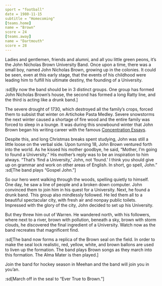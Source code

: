 ```yaml
---
sport = "football"
date = 1980-11-15
subtitle = "Homecoming"
[teams.home]
name = "Brown"
score = 24
[teams.away]
name = "Dartmouth"
score = 28
---
```


Ladies and gentlemen, friends and alumni, and all you little green peons, it’s the John Nicholas Brown University Band. Once upon a time, there was a small boy, named John Nicholas Brown, growing up in the colonies. It could be seen, even at this early stage, that the events of his childhood were leading him to fulfill his ultimate destiny, the founding of a University.

:sd[By now the band should be in 3 distinct groups. One group has formed John Nicholas Brown’s house, the second has formed a long Ratty line, and the third is acting like a drunk band.]

The severe drought of 1730, which destroyed all the family’s crops, forced them to subsist that winter on Artichoke Pasta Medley. Severe snowstorms the next winter caused a shortage of fire wood and the entire family was forced to sleep in a lounge. It was during this snowbound winter that John Brown began his writing career with the famous <u>Concentration Essays</u>.

Despite this, and long Christmas breaks spent studying, John was still a little loose on the verbal side. Upon turning 18, John Brown ventured forth into the world. As he kissed his mother goodbye, he said, “Mother, I’m going to found a University.” His mother’s reply was to be an inspiration to him always. “That‘s ‘find a University,’ John, not ‘found.’ I think you should give up on grammar and work on other areas of English. In short, go spell, John.” :sd[The band plays “Gospel John.”]

So our hero went walking through the woods, spelling quietly to himself. One day, he saw a line of people and a broken down computer. John convinced them to join him in his quest for a University. Next, he found a drunk band. This group also mindlessly followed. He led them all to a beautiful spectacular city, with fresh air and nonpay public toilets. Impressed with the glory of the city, John decided to set up his University.

But they threw him out of Warren. He wandered north, with his followers, where next to a river, brown with pollution, beneath a sky, brown with storm clouds, he discovered the final ingredient of a University. Watch now as the band recreates that magnificent find.

:sd[The band now forms a replica of the Brown seal on the field. In order to make the seal lock realistic, red, yellow, white, and brown ballons are used to liven up the formation. The band plays Brown songs as they march into this formation. The Alma Mater is then played.]

Join the band for hockey season in Meehan and the band will join you in you’an.

:sd[March off in the seal to “Ever True to Brown.”]
